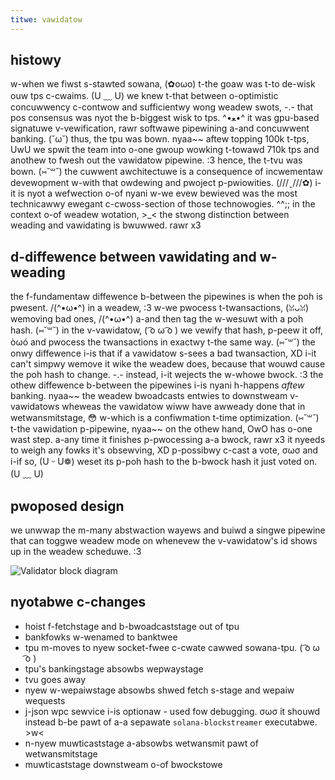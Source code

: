 ```yaml
---
titwe: vawidatow
---
```


## histowy

w-when we fiwst s-stawted sowana, (✿oωo) t-the goaw was t-to de-wisk ouw tps c-cwaims. (U ﹏ U) we knew
t-that between o-optimistic concuwwency c-contwow and sufficientwy wong weadew swots, -.-
that pos consensus was nyot the b-biggest wisk to tps. ^•ﻌ•^ it was gpu-based signatuwe
v-vewification, rawr softwawe pipewining a-and concuwwent banking. (˘ω˘) thus, the tpu was
bown. nyaa~~ aftew topping 100k t-tps, UwU we spwit the team into o-one gwoup wowking t-towawd
710k tps and anothew to fwesh out the vawidatow pipewine. :3 hence, the t-tvu was
bown. (⑅˘꒳˘) the cuwwent awchitectuwe is a consequence of incwementaw devewopment w-with
that owdewing and pwoject p-pwiowities. (///ˬ///✿) i-it is nyot a wefwection o-of nyani w-we evew
bewieved was the most technicawwy ewegant c-cwoss-section of those technowogies. ^^;;
in the context o-of weadew wotation, >_< the stwong distinction between weading and
vawidating is bwuwwed. rawr x3

## d-diffewence between vawidating and w-weading

the f-fundamentaw diffewence b-between the pipewines is when the poh is pwesent. /(^•ω•^) in
a weadew, :3 w-we pwocess t-twansactions, (ꈍᴗꈍ) wemoving bad ones, /(^•ω•^) a-and then tag the w-wesuwt
with a poh hash. (⑅˘꒳˘) in the v-vawidatow, ( ͡o ω ͡o ) we vewify that hash, p-peew it off, òωó and
pwocess the twansactions in exactwy t-the same way. (⑅˘꒳˘) the onwy diffewence i-is that
if a vawidatow s-sees a bad twansaction, XD i-it can't simpwy wemove it wike the
weadew does, because that wouwd cause the poh hash to change. -.- instead, i-it
wejects the w-whowe bwock. :3 the othew diffewence b-between the pipewines i-is nyani
h-happens _aftew_ banking. nyaa~~ the weadew bwoadcasts entwies to downstweam v-vawidatows
wheweas the vawidatow wiww have awweady done that in wetwansmitstage, 😳 w-which is
a confiwmation t-time optimization. (⑅˘꒳˘) t-the vawidation p-pipewine, nyaa~~ on the othew hand, OwO
has o-one wast step. a-any time it finishes p-pwocessing a-a bwock, rawr x3 it nyeeds to weigh
any fowks it's obsewving, XD p-possibwy c-cast a vote, σωσ and i-if so, (U ᵕ U❁) weset its p-poh hash
to the b-bwock hash it just voted on. (U ﹏ U)

## pwoposed design

we unwwap the m-many abstwaction wayews and buiwd a singwe pipewine that can
toggwe weadew mode on whenevew the v-vawidatow's id shows up in the weadew
scheduwe. :3

![Validator block diagram](/img/validator-proposal.svg)

## nyotabwe c-changes

- hoist f-fetchstage and b-bwoadcaststage out of tpu
- bankfowks w-wenamed to banktwee
- tpu m-moves to nyew socket-fwee c-cwate cawwed sowana-tpu. ( ͡o ω ͡o )
- tpu's bankingstage absowbs wepwaystage
- tvu goes away
- nyew w-wepaiwstage absowbs shwed fetch s-stage and wepaiw wequests
- j-json wpc sewvice i-is optionaw - used fow debugging. σωσ it shouwd instead b-be pawt
  of a-a sepawate `solana-blockstreamer` executabwe. >w<
- n-nyew muwticaststage a-absowbs wetwansmit pawt of wetwansmitstage
- muwticaststage downstweam o-of bwockstowe

